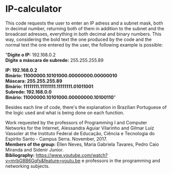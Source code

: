 # IP-calculator
This code requests the user to enter an IP adress and a subnet mask, both in decimal number, returning both of them in addition to the subnet and the broadcast adresses, everything in both decimal and binary numbers. This way, considering the bold text the one produced by the code and the normal text the one entered by the user, the following example is possible:

"<b>Digite o IP:</b> 192.168.0.2</br>
<b>Digite a máscara de subrede:</b> 255.255.255.89</br>

<b>IP: 192.168.0.2
</br>Binário: 11000000.10101000.00000000.00000010
</br>Máscara: 255.255.255.89
</br>Binário: 11111111.11111111.11111111.01011001
</br>Subrede: 192.168.0.0
</br>Binário: 11000000.10101000.00000000.10100110</b>"

Besides each line of code, there's the explanation in Brazilian Portuguese of the logic used and what is being done on each function.

Work requested by the professors of Programming I and Computer Networks for the Internet, Alessandra Aguiar Vilarinho and Gilmar Luiz Vassoler at the Instituto Federal de Educação, Ciência e Tecnologia do Espírito Santo - Campus Serra. November, 2017.</br>
<b>Members of the group:</b> Éllen Neves, Maria Gabriela Tavares, Pedro Caio Miranda and Sidenir Junior.</br>
<b>Bibliography:</b> https://www.youtube.com/watch?v=mrbG8B6Gqfs&feature=youtu.be e professors in the programming and networking subjects.
